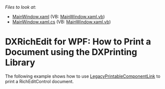 <!-- default file list -->
*Files to look at*:

* [MainWindow.xaml](./CS/WPFRichEditControlPrintingTechniques/MainWindow.xaml) (VB: [MainWindow.xaml.vb](./VB/WPFRichEditControlPrintingTechniques/MainWindow.xaml.vb))
* [MainWindow.xaml.cs](./CS/WPFRichEditControlPrintingTechniques/MainWindow.xaml.cs) (VB: [MainWindow.xaml.vb](./VB/WPFRichEditControlPrintingTechniques/MainWindow.xaml.vb))
<!-- default file list end -->
# DXRichEdit for WPF: How to Print a Document using the DXPrinting Library


The following example shows how to use <a href="https://documentation.devexpress.com/#WPF/clsDevExpressXpfPrintingLegacyPrintableComponentLinktopic">LegacyPrintableComponentLink</a> to print a RichEditControl document. 

<br/>


